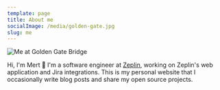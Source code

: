 ```yaml
---
template: page
title: About me
socialImage: /media/golden-gate.jpg
slug: me
---
```

![Me at Golden Gate Bridge](/media/golden-gate.jpg)

Hi, I'm Mert 👋 I'm a software engineer at [Zeplin](https://zeplin.io), working on Zeplin's web application and Jira integrations. This is my personal website that I occasionally write blog posts and share my open source projects.